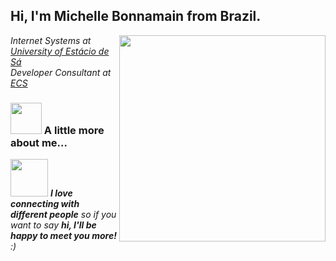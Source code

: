 <!-- Your title -->
<h2> Hi, I'm Michelle Bonnamain from Brazil.</h2>
<img align='right' src="https://media.giphy.com/media/dsdKSJjWGaWZw8tgTo/giphy.gif" width="330">
<p><em>Internet Systems at <a href="https://estacio.br/">University of Estácio de Sá</a></br>Developer Consultant at <a href="https://ecs.com.br/">ECS</a>
</em></p>


### <img src="https://media.giphy.com/media/VgCDAzcKvsR6OM0uWg/giphy.gif" width="50"> A little more about me... 



<img src="https://media.giphy.com/media/LnQjpWaON8nhr21vNW/giphy.gif" width="60"> <em><b>I love connecting with different people</b> so if you want to say <b>hi, I'll be happy to meet you more!</b> :)</em>

<!---
bonnamainmichelle/bonnamainmichelle is a ✨ special ✨ repository because its `README.md` (this file) appears on your GitHub profile.
You can click the Preview link to take a look at your changes.
--->
